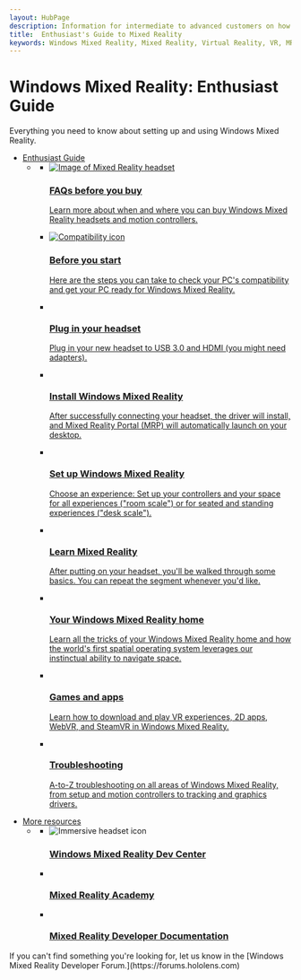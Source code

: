 ```yaml
---
layout: HubPage
description: Information for intermediate to advanced customers on how to get the most out of using Windows Mixed Reality.
title:  Enthusiast's Guide to Mixed Reality
keywords: Windows Mixed Reality, Mixed Reality, Virtual Reality, VR, MR
---
```


<div id="main" class="v2">
    <div class="container">
        <h1>Windows Mixed Reality: Enthusiast Guide</h1>
        <p>Everything you need to know about setting up and using Windows Mixed Reality.</p>
        <ul class="pivots">
            <li>
                <a href="#enthusiast">Enthusiast Guide</a>
                <ul id="enthusiast">
                    <li>
                        <a href="#enthusiast-all"></a>
                        <ul id="enthusiast-all" class="cardsC">
                            <li>
                                <a href="before-you-buy-faqs.md">
                                    <div class="cardSize">
                                        <div class="cardPadding">
                                            <div class="card">
                                                <div>
                                                    <div class="cardImage"> 
                                                        <img src="images/BeforeYouBegin-tile.jpg" alt="Image of Mixed Reality headset" />
                                                    </div>
                                                </div>
                                                <div class="cardText">
                                                    <h3>FAQs before you buy</h3>
                                                    <p>Learn more about when and where you can buy Windows Mixed Reality headsets and motion controllers.</p>
                                                </div>
                                            </div>
                                        </div>
                                    </div>
                                </a>
                            </li>
                            <li>
                                <a href="before-you-start.md">
                                    <div class="cardSize">
                                        <div class="cardPadding">
                                            <div class="card">
                                                <div>
                                                    <div class="cardImage"> 
                                                        <img src="images/CheckCompatibility.jpg" alt="Compatibility icon"/>
                                                    </div>
                                                </div>
                                                <div class="cardText">
                                                    <h3>Before you start</h3>
                                                    <p>Here are the steps you can take to check your PC's compatibility and get your PC ready for Windows Mixed Reality.</p>
                                                </div>
                                            </div>
                                        </div>
                                    </div>
                                </a>
                            </li>
                            <li>
                                <a href="plug-in-your-headset.md">
                                    <div class="cardSize">
                                        <div class="cardPadding">
                                            <div class="card">
                                                <div>
                                                    <div class="cardImage"> 
                                                        <img src="images/Plug-in-your-headset-tile.jpg" alt="" />
                                                    </div>
                                                </div>
                                                <div class="cardText">
                                                    <h3>Plug in your headset</h3>
                                                    <p>Plug in your new headset to USB 3.0 and HDMI (you might need adapters).</p>
                                                </div>
                                            </div>
                                        </div>
                                    </div>
                                </a>
                            </li>
                            <li>
                                <a href="install-windows-mixed-reality.md">
                                    <div class="cardSize">
                                        <div class="cardPadding">
                                            <div class="card">
                                                <div>
                                                    <div class="cardImage"> 
                                                        <img src="images/InstallMR-tile.jpg" alt="" />
                                                    </div>
                                                </div>
                                                <div class="cardText">
                                                    <h3>Install Windows Mixed Reality</h3>
                                                    <p>After successfully connecting your headset, the driver will install, and Mixed Reality Portal (MRP) will automatically launch on your desktop.</p>
                                                </div>
                                            </div>
                                        </div>
                                    </div>
                                </a>
                            </li>
                            <li>
                                <a href="set-up-windows-mixed-reality.md">
                                    <div class="cardSize">
                                        <div class="cardPadding">
                                            <div class="card">
                                                <div>
                                                    <div class="cardImage"> 
                                                        <img src="images/Setup-boundary-tile.jpg" alt="" />
                                                    </div>
                                                </div>
                                                <div class="cardText">
                                                    <h3>Set up Windows Mixed Reality</h3>
                                                    <p>Choose an experience: Set up your controllers and your space for all experiences ("room scale") or for seated and standing experiences ("desk scale").</p>
                                                </div>
                                            </div>
                                        </div>
                                    </div>
                                </a>
                            </li>
                            <li>
                                <a href="learn-mixed-reality.md">
                                    <div class="cardSize">
                                        <div class="cardPadding">
                                            <div class="card">
                                                <div>
                                                    <div class="cardImage"> 
                                                        <img src="images/learnmixedreality-oobe.jpg" alt="" />
                                                    </div>
                                                </div>
                                                <div class="cardText">
                                                    <h3>Learn Mixed Reality</h3>
                                                    <p>After putting on your headset, you'll be walked through some basics. You can repeat the segment whenever you'd like.</p>
                                                </div>
                                            </div>
                                        </div>
                                    </div>
                                </a>
                            </li>
                            <li>
                                <a href="your-mixed-reality-home.md">
                                    <div class="cardSize">
                                        <div class="cardPadding">
                                            <div class="card">
                                                <div>
                                                    <div class="cardImage"> 
                                                        <img src="images/The-Cliff-House-tile.jpg" alt="" />
                                                    </div>
                                                </div>
                                                <div class="cardText">
                                                    <h3>Your Windows Mixed Reality home</h3>
                                                    <p>Learn all the tricks of your Windows Mixed Reality home and how the world's first spatial operating system leverages our instinctual ability to navigate space.</p>
                                                </div>
                                            </div>
                                        </div>
                                    </div>
                                </a>
                            </li>
                            <li>
                                <a href="using-games-and-apps-in-windows-mixed-reality.md">
                                    <div class="cardSize">
                                        <div class="cardPadding">
                                            <div class="card">
                                                <div>
                                                    <div class="cardImage"> 
                                                        <img src="images/Apps.jpg" alt="" />
                                                    </div>
                                                </div>
                                                <div class="cardText">
                                                    <h3>Games and apps</h3>
                                                    <p>Learn how to download and play VR experiences, 2D apps, WebVR, and SteamVR in Windows Mixed Reality.</p>
                                                </div>
                                            </div>
                                        </div>
                                    </div>
                                </a>
                            </li>
                            <li>
                                <a href="troubleshooting-windows-mixed-reality.md">
                                    <div class="cardSize">
                                        <div class="cardPadding">
                                            <div class="card">
                                                <div>
                                                    <div class="cardImage bgdAccent1"> 
                                                        <img src="images/Troubleshoot.jpg" alt="" />
                                                    </div>
                                                </div>
                                                <div class="cardText">
                                                    <h3>Troubleshooting</h3>
                                                    <p>A-to-Z troubleshooting on all areas of Windows Mixed Reality, from setup and motion controllers to tracking and graphics drivers.</p>
                                                </div>
                                            </div>
                                        </div>
                                    </div>
                                </a>
                            </li>
                        </ul>
                    </li>
                </ul>
            </li>
            <li>
                <a href="#more">More resources</a>
                <ul id="more">
                    <li>
                        <a href="#more-all"></a>
                        <ul id="more-all" class="cardsFTitle">
                            <li>
                                <div class="cardSize">
                                    <div class="cardPadding">
                                        <div class="card">
                                            <div class="cardImageOuter">
                                                <div class="cardImage">
                                                    <img src="/en-us/media/hubs/windows/win_developer-5.svg" alt="Immersive headset icon"/>
                                                </div>
                                            </div>
                                            <div class="cardText">
                                                <h3><a href="//developer.microsoft.com/windows/mixed-reality">Windows Mixed Reality Dev Center</a></h3>
                                            </div>
                                        </div>
                                    </div>
                                </div>
                            </li>
                            <li>
                                <div class="cardSize">
                                    <div class="cardPadding">
                                        <div class="card">
                                            <div class="cardImageOuter">
                                                <div class="cardImage">
                                                    <img src="/media/common/i_video.svg" alt=""/>
                                                </div>
                                            </div>
                                            <div class="cardText">
                                                <h3><a href="//developer.microsoft.com/en-us/windows/mixed-reality/academy">Mixed Reality Academy</a></h3>
                                            </div>
                                        </div>
                                    </div>
                                </div>
                            </li>
                            <li>
                                <div class="cardSize">
                                    <div class="cardPadding">
                                        <div class="card">
                                            <div class="cardImageOuter">
                                                <div class="cardImage">
                                                    <img src="/media/common/i_benefits.svg" alt="" />
                                                </div>
                                            </div>
                                            <div class="cardText">
                                                <h3><a href="index.md">Mixed Reality Developer Documentation</a></h3>
                                            </div>
                                        </div>
                                    </div>
                                </div>
                            </li>
                        </ul>
                    </li>
                </ul>
            </li>
        </ul>
        <p>If you can't find something you're looking for, let us know in the [Windows Mixed Reality Developer Forum.](https://forums.hololens.com)</p>
    </div>
</div>
